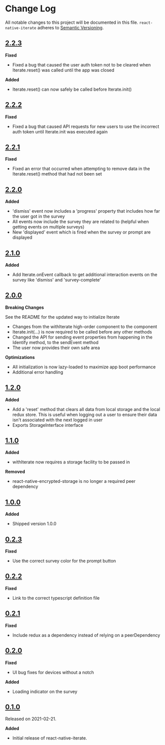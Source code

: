 # Change Log

All notable changes to this project will be documented in this file.
`react-native-iterate` adheres to [Semantic Versioning](https://semver.org/).

## [2.2.3](https://github.com/iteratehq/react-native-iterate/releases/tag/v2.2.3)

**Fixed**

- Fixed a bug that caused the user auth token not to be cleared when Iterate.reset() was called until the app was closed

**Added**

- Iterate.reset() can now safely be called before Iterate.init()

## [2.2.2](https://github.com/iteratehq/react-native-iterate/releases/tag/v2.2.2)

**Fixed**

- Fixed a bug that caused API requests for new users to use the incorrect auth token until Iterate.init was executed again

## [2.2.1](https://github.com/iteratehq/react-native-iterate/releases/tag/v2.2.1)

**Fixed**

- Fixed an error that occurred when attempting to remove data in the Iterate.reset() method that had not been set

## [2.2.0](https://github.com/iteratehq/react-native-iterate/releases/tag/v2.2.0)

**Added**

- 'dismiss' event now includes a 'progress' property that includes how far the user got in the survey
- All events now include the survey they are related to (helpful when getting events on multiple surveys)
- New 'displayed' event which is fired when the survey or prompt are displayed

## [2.1.0](https://github.com/iteratehq/react-native-iterate/releases/tag/v2.1.0)

**Added**

- Add Iterate.onEvent callback to get additional interaction events on the survey like 'dismiss' and 'survey-complete'

## [2.0.0](https://github.com/iteratehq/react-native-iterate/releases/tag/v2.0.0)

**Breaking Changes**

See the README for the updated way to initialize Iterate 
- Changes from the withIterate high-order component to the <IterateProvider> component
- Iterate.init(...) is now required to be called before any other methods
- Changed the API for sending event properties from happening in the Identify method, to the sendEvent method
- The user now provides their own safe area

**Optimizations**
- All initialization is now lazy-loaded to maximize app boot performance
- Additional error handling

## [1.2.0](https://github.com/iteratehq/react-native-iterate/releases/tag/v1.2.0)

**Added**

- Add a 'reset' method that clears all data from local storage and the local redux store. This is useful when logging out a user to ensure their data isn't associated with the next logged in user
- Exports StorageInterface interface

## [1.1.0](https://github.com/iteratehq/react-native-iterate/releases/tag/v1.1.0)

**Added**

- withIterate now requires a storage facility to be passed in

**Removed**

- react-native-encrypted-storage is no longer a required peer dependency

## [1.0.0](https://github.com/iteratehq/react-native-iterate/releases/tag/v1.0.0)

**Added**

- Shipped version 1.0.0

## [0.2.3](https://github.com/iteratehq/react-native-iterate/releases/tag/v0.2.3)

**Fixed**

- Use the correct survey color for the prompt button

## [0.2.2](https://github.com/iteratehq/react-native-iterate/releases/tag/v0.2.2)

**Fixed**

- Link to the correct typescript definition file

## [0.2.1](https://github.com/iteratehq/react-native-iterate/releases/tag/v0.2.1)

**Fixed**

- Include redux as a dependency instead of relying on a peerDependency

## [0.2.0](https://github.com/iteratehq/react-native-iterate/releases/tag/v0.2.0)

**Fixed**

- UI bug fixes for devices without a notch

**Added**

- Loading indicator on the survey

## [0.1.0](https://github.com/iteratehq/react-native-iterate/releases/tag/v0.1.0)

Released on 2021-02-21.

**Added**

- Initial release of react-native-iterate.
